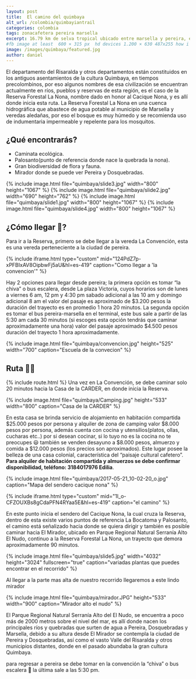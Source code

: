 ```yaml
---
layout: post
title:  El camino del quimbaya
alt_url: /colombia/quimbayiantrail
categories: colombia 
tags: zonacafetera pereira marsella
excerpt: 16.79 km de selva tropical ubicado entre marsella y pereira, este sendero esta lleno de variada vegetacion 🍃 y termina con una hermosa panoramica de la ciudad de pereira 🏞
#fb image at least  600 × 315 px  hd devices 1.200 × 630 487x255 how i see it
image: /images/quimbaya/featured.jpg
author: daniel
---
```

El departamento del Risaralda y otros departamentos están constituidos en los antiguos asentamientos de la cultura Quimbaya, en tiempos precolombinos, por eso algunos nombres de esa civilización se encuentran actualmente en ríos, pueblos y reservas de esta región, es el caso de la Reserva Forestal La Nona, nombre dado en honor al Cacique Nona, y es allí donde inicia esta ruta.
La Reserva Forestal La Nona en una cuenca hidrográfica que abastece de agua potable al municipio de Marsella y veredas aledañas, por eso el bosque es muy húmedo y se recomienda uso de indumentaria impermeable y repelente para los mosquitos.  


## ¿Qué encontrarás?

- Caminata ecológica.
- Palosanto(punto de referencia donde nace la quebrada la nona).
- Gran biodiversidad de  flora y fauna.
- Mirador donde se puede ver Pereira y Dosquebradas.


<amp-carousel 
    width="400"
    height="400"
    layout="responsive"
    type="slides"
    autoplay
    delay="2000">
    {% include image.html 
        file="quimbaya/slide3.jpg" 
        width="800"
        height="1067"
    %} 
     {% include image.html 
        file="quimbaya/slide2.jpg" 
        width="690"
        height="762"
    %} 
     {% include image.html 
        file="quimbaya/slide1.jpg" 
        width="800"
        height="1067"
    %} 
     {% include image.html 
        file="quimbaya/slide4.jpg" 
        width="800"
        height="1067"
    %} 
</amp-carousel> 

 
## ¿Cómo llegar 🚌?
Para ir a la Reserva, primero se debe llegar a la vereda La Convención, esta es una vereda perteneciente a la ciudad de pereira. 

{% include iframe.html
    type="custom"
    mid="124PdZ7p-xPFBIxAV8OipbwFj5aU&hl=es-419"
    caption="Como llegar a 'la convencion'"
%}

Hay 2 opciones para llegar desde pereira;  la primera opción es tomar “la chiva” o bus escalera, desde La plaza Victoria, cuyos horarios son de lunes a viernes 6 am, 12 pm y 4:30 pm sabado adicional a las 10 am y domingo adicional  8 am el valor del pasaje es aproximado de $3.200 pesos la duración del trayecto es en promedio 1 hora 20 minutos. La segunda opción es  tomar el bus pereira-marsella en el terminal, este bus sale a partir de las 5:30 am cada 30 minutos (si escoges esta opción tendrás que caminar aproximadamente una hora) valor del pasaje aproximado $4.500 pesos duración del trayecto 1 hora aproximadamente.


{% include image.html 
    file="quimbaya/convencion.jpg"
    height="525" 
    width="700"
    caption="Escuela de la convecion"
%} 



## Ruta 🚶🏼
{% include route.html %}
Una vez en La Convención, se debe caminar solo 20 minutos hacia la Casa de la CARDER, en donde inicia la Reserva.

{% include image.html 
    file="quimbaya/Camping.jpg"
    height="533" 
    width="800"
    caption="Casa de la CARDER"
%} 

En esta casa se brinda servicio de alojamiento en habitación compartida $25.000 pesos por persona  y alquiler de zona de camping valor $8.000 pesos por persona, además cuenta con cocina y utensilios(platos, ollas, cucharas etc..) por si desean cocinar, si lo tuyo no es la cocina  no te preocupes 😃 también se venden desayuno a $8.000 pesos, almuerzo y comida a $12.000 pesos (los precios son aproximados). Este lugar posee la belleza de una casa colonial, característica del “paisaje cultural cafetero”.
__Para alquiler de habitación compartida y almuerzos se debe confirmar disponibilidad, teléfono: 3184017976 Edilia__.

 {% include image.html 
   file="quimbaya/2017-05-21_10-02-20_o.jpg" 
   caption="Mapa del sendero cacique nona"
%} 


{% include iframe.html
    type="custom"
    mid="1I_o-CFZOUXBs8gCdaPFN4RYaa5E&hl=es-419"
    caption="el camino"
%}


En este punto inicia el sendero del Cacique Nona, la cual cruza la Reserva, dentro de esta existe varios puntos de referencia La Bocatoma y Palosanto, el camino está señalizado hacia donde se quiera dirigir y también es posible caminar hacia El Mirador, ubicado en Parque Regional Natural Serranía Alto El Nudo, continuo a la Reserva Forestal La Nona, un trayecto que demora aproximadamente 90 minutos.


{% include image.html 
    file="quimbaya/slide5.jpg" 
    width="4032"
    height="3024"
    fullscreen="true"
    caption="variadas plantas que puedes encontrar en el recorrido"
%} 

Al llegar a la parte mas alta de nuestro recorrido llegaremos a este lindo mirador

 {% include image.html 
   file="quimbaya/mirador.JPG" 
    height="533" 
    width="900"
   caption="Mirador alto el nudo"
%} 

El Parque Regional Natural Serranía Alto del El Nudo, se encuentra a poco más de 2000 metros sobre el nivel del mar, es allí donde nacen los principales ríos y quebradas que surten de agua a Pereira, Dosquebradas y Marsella, debido a su altura desde El Mirador se contempla la ciudad de Pereira y Dosquebradas, así como el vasto Valle del Risaralda y otros municipios distantes, donde en el pasado abundaba la gran cultura Quimbaya.

para regresar a pereira se debe tomar en la convención la “chiva” o bus escalera 🚌 la última sale a las 5:30 pm. 



[quimbaya-wikipedia]: https://en.wikipedia.org/wiki/Quimbaya_civilization

